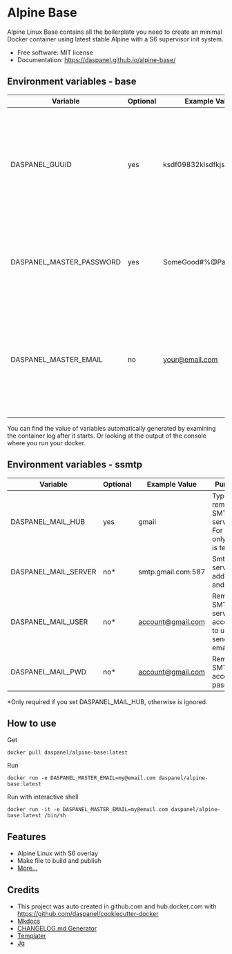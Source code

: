 # Alpine Base

Alpine Linux Base contains all the boilerplate you need to create an minimal 
Docker container using latest stable Alpine with a S6 supervisor init system.

* Free software: MIT license
* Documentation: <https://daspanel.github.io/alpine-base/>

## Environment variables - base
| Variable | Optional      | Example Value | Purpose
|----------|---------------|---------------|---------------|
| DASPANEL_GUUID | yes | ksdf09832klsdfkjsdlk | UUID used in Daspanel system to identify a unique instance of data. If you don't provide one Daspanel generate it using [Getuuid API](https://9jzojg54n7.execute-api.us-east-1.amazonaws.com/v1/uuid)|
| DASPANEL_MASTER_PASSWORD | yes | SomeGood#%@Passwd123 | Password to be used in the various Daspanel services. Automatically generated if you do not provide one.
| DASPANEL_MASTER_EMAIL | no | your@email.com | Email of the owner of Daspanel instance. It can be used for receiving notifications from the system. The Docker container will not run if it is not informed.

You can find the value of variables automatically generated by examining the 
container log after it starts. Or looking at the output of the console where 
you run your docker.

## Environment variables - ssmtp
| Variable | Optional      | Example Value | Purpose
|----------|---------------|---------------|---------------|
| DASPANEL_MAIL_HUB | yes | gmail | Type of remote SMTP server. For now only gmail is tested.
| DASPANEL_MAIL_SERVER | no* | smtp.gmail.com:587 | Smtp server address and port.
| DASPANEL_MAIL_USER | no* | account@gmail.com | Remote SMTP server account to use for sending email.
| DASPANEL_MAIL_PWD | no* | account@gmail.com | Remote SMTP account password.
*Only required if you set DASPANEL_MAIL_HUB, otherwise is ignored. 

## How to use
Get
```shell
docker pull daspanel/alpine-base:latest
```

Run
```shell
docker run -e DASPANEL_MASTER_EMAIL=my@email.com daspanel/alpine-base:latest
```

Run with interactive shell 
```shell
docker run -it -e DASPANEL_MASTER_EMAIL=my@email.com daspanel/alpine-base:latest /bin/sh
```

## Features

* Alpine Linux with S6 overlay
* Make file to build and publish
* [More...](https://daspanel.github.io/alpine-base/) 

## Credits

* This project was auto created in github.com and hub.docker.com with 
<https://github.com/daspanel/cookiecutter-docker>
* [Mkdocs](http://www.mkdocs.org/)
* [CHANGELOG.md Generator](https://github.com/mh-cbon/changelog)
* [Templater](https://github.com/webhippie/templater)
* [Jq](https://stedolan.github.io/jq/)


